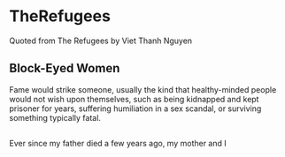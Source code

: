 # TheRefugees
Quoted from The Refugees by Viet Thanh Nguyen

## Block-Eyed Women

Fame would strike someone, usually the kind that healthy-minded people would not wish upon themselves, such as being kidnapped and kept prisoner for years, suffering humiliation in a sex scandal, or surviving something typically fatal.
##
Ever since my father died a few years ago, my mother and I 


<!--stackedit_data:
eyJoaXN0b3J5IjpbNDAxODMyNjc2XX0=
-->